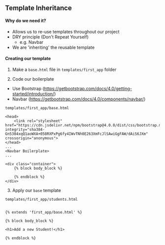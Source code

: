 ## Template Inheritance

#### Why do we need it?

- Allows us to re-use templates throughout our project
- DRY principle (Don't Repeat Yourself)
  - e.g. Navbar
- We are 'inheriting' the reusable template

#### Creating our template

1. Make a `base.html` file in `templates/first_app` folder

2. Code our boilerplate

- Use Bootstrap (https://getbootstrap.com/docs/4.0/getting-started/introduction/)
- Navbar (https://getbootstrap.com/docs/4.0/components/navbar/)

`templates/first_app/base.html`

```
<head>
    <link rel="stylesheet" href="https://cdn.jsdelivr.net/npm/bootstrap@4.0.0/dist/css/bootstrap.min.css" integrity="sha384-Gn5384xqQ1aoWXA+058RXPxPg6fy4IWvTNh0E263XmFcJlSAwiGgFAW/dAiS6JXm" crossorigin="anonymous">
</head>
...
<Navbar Boilerplate>
...

<div class="container">
    {% block body_block %}

    {% endblock %}
</div>

```

3. Apply our `base` template

`templates/first_app/students.html`

```

{% extends 'first_app/base.html' %}

{% block body_block %}

<h1>Add a new Student!</h1>

{% endblock %}
```
